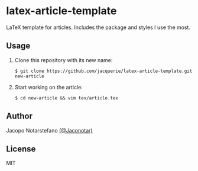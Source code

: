 # latex-article-template #

LaTeX template for articles. Includes the package and styles I use the most.

## Usage ##

1. Clone this repository with its new name:

    ```shell
    $ git clone https://github.com/jacquerie/latex-article-template.git new-article
    ```

2. Start working on the article:

    ```shell
    $ cd new-article && vim tex/article.tex
    ```

## Author ##

Jacopo Notarstefano [(@Jaconotar)](https://twitter.com/Jaconotar)

## License ##

MIT
